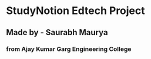 # StudyNotion Edtech Project

## Made by - Saurabh Maurya

### from Ajay Kumar Garg Engineering College

